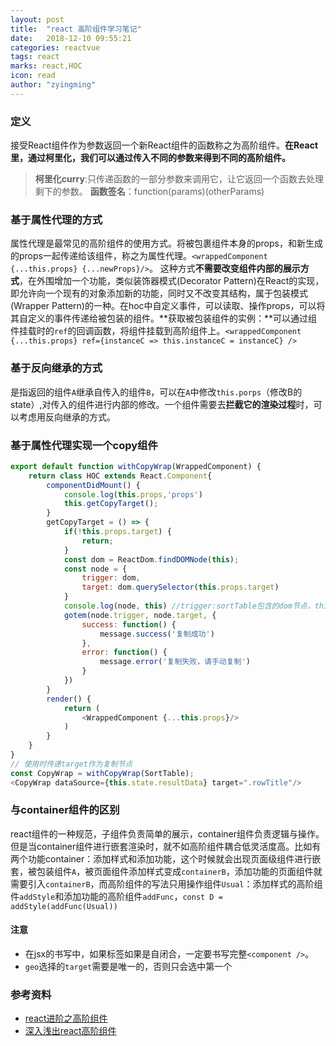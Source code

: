 ```yaml
---
layout: post
title:  "react 高阶组件学习笔记"
date:   2018-12-10 09:55:21
categories: reactvue
tags: react
marks: react,HOC
icon: read
author: "zyingming"
---
```

### 定义
接受React组件作为参数返回一个新React组件的函数称之为高阶组件。**在React里，通过柯里化，我们可以通过传入不同的参数来得到不同的高阶组件。**

> **柯里化curry**:只传递函数的一部分参数来调用它，让它返回一个函数去处理剩下的参数。
> **函数签名**：function(params)(otherParams)

### 基于属性代理的方式
属性代理是最常见的高阶组件的使用方式。将被包裹组件本身的props，和新生成的props一起传递给该组件，称之为属性代理。`<wrappedComponent {...this.props} {...newProps}/>`。
这种方式**不需要改变组件内部的展示方式**，在外围增加一个功能，类似装饰器模式(Decorator Pattern)在React的实现，即允许向一个现有的对象添加新的功能，同时又不改变其结构，属于包装模式(Wrapper Pattern)的一种。在hoc中自定义事件，可以读取、操作props，可以将其自定义的事件传递给被包装的组件。**获取被包装组件的实例：**可以通过组件挂载时的`ref`的回调函数，将组件挂载到高阶组件上。`<wrappedComponent {...this.props} ref={instanceC => this.instanceC = instanceC} />`

### 基于反向继承的方式
是指返回的组件`A`继承自传入的组件`B`，可以在`A`中修改`this.porps`（修改B的state）,对传入的组件进行内部的修改。一个组件需要去**拦截它的渲染过程**时，可以考虑用反向继承的方式。
### 基于属性代理实现一个copy组件

```javascript
export default function withCopyWrap(WrappedComponent) {
	return class HOC extends React.Component{
		componentDidMount() {
			console.log(this.props,'props')
			this.getCopyTarget();
		}
		getCopyTarget = () => {
			if(!this.props.target) {
				return;
			}
			const dom = ReactDom.findDOMNode(this);
			const node = {
				trigger: dom,
				target: dom.querySelector(this.props.target)
			}
			console.log(node, this) //trigger:sortTable包含的dom节点，this:HOC高阶组件
			gotem(node.trigger, node.target, {
				success: function() {
					message.success('复制成功')
				},
				error: function() {
					message.error('复制失败，请手动复制')
				}
			})
		}
		render() {
			return (
				<WrappedComponent {...this.props}/>
			)
		}
	}
}
// 使用时传递target作为复制节点
const CopyWrap = withCopyWrap(SortTable);
<CopyWrap dataSource={this.state.resultData} target=".rowTitle"/>
```
### 与container组件的区别
react组件的一种规范，子组件负责简单的展示，container组件负责逻辑与操作。但是当container组件进行嵌套渲染时，就不如高阶组件耦合低灵活度高。比如有两个功能container：添加样式和添加功能，这个时候就会出现页面级组件进行嵌套，被包装组件`A`，被页面组件添加样式变成`containerB`，添加功能的页面组件就需要引入`containerB`，而高阶组件的写法只用操作组件`Usual`：添加样式的高阶组件`addStyle`和添加功能的高阶组件`addFunc`，`const D = addStyle(addFunc(Usual))`


#### 注意
- 在jsx的书写中，如果标签如果是自闭合，一定要书写完整`<component />`。
- `geo`选择的`target`需要是唯一的，否则只会选中第一个

### 参考资料
- [react进阶之高阶组件](https://github.com/sunyongjian/blog/issues/25)
- [深入浅出react高阶组件](https://segmentfault.com/a/1190000010371752)